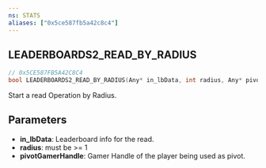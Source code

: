 ```yaml
---
ns: STATS
aliases: ["0x5ce587fb5a42c8c4"]
---
```

## LEADERBOARDS2_READ_BY_RADIUS

```c
// 0x5CE587FB5A42C8C4
bool LEADERBOARDS2_READ_BY_RADIUS(Any* in_lbData, int radius, Any* pivotGamerHandle);
```

Start a read Operation by Radius.


## Parameters
* **in_lbData**: Leaderboard info for the read.
* **radius**: must be >= 1
* **pivotGamerHandle**: Gamer Handle of the player being used as pivot.
